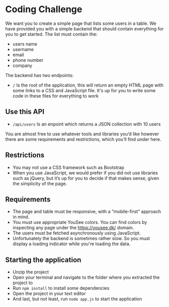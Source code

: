 # Coding Challenge
We want you to create a simple page that lists some users in a table. We have provided you with a simple backend that should contain everything for you to get started. The list must contain the:

- users name
- username
- email
- phone number 
- company

The backend has two endpoints: 
* `/` Is the root of the application, this will return an empty HTML page with some links to a CSS and JavaScript file. It's up for you to write some code in these files for everything to work

## Use this API
* `/api/users`
 Is an enpoint which returns a JSON collection with 10 users

You are almost free to use whatever tools and libraries you’d like however there are some requirements and restrictions, which you’ll find under here.

## Restrictions
* You may not use a CSS framework such as Bootstrap
* When you use JavaScript, we would prefer if you did not use libraries such as jQuery, but it’s up for you to decide if that makes sense, given the simplicity of the page.

## Requirements
* The page and table must be responsive, with a “mobile-first” approach in mind.
* You must use appropriate YouSee colors. You can find colors by inspecting any page under the https://yousee.dk/ domain.
* The users must be fetched asynchronously using JavaScript.
* Unfortunately the backend is sometimes rather slow. So you must display a loading indicator while you're loading the data.

## Starting the application
* Unzip the project
* Open your terminal and navigate to the folder where you extracted the project to
* Run `npm install` to install some dependencies
* Open the project in your text editor
* And last, but not least, run `node app.js` to start the application